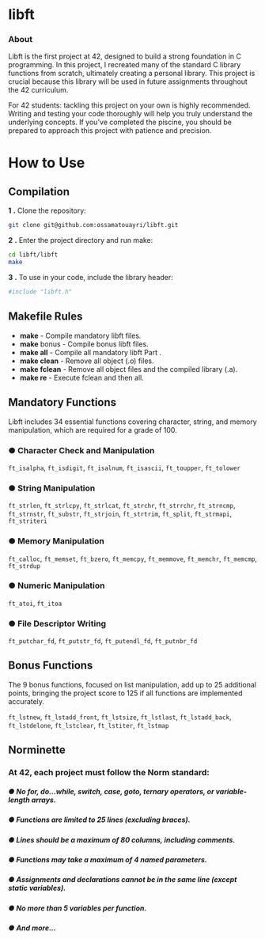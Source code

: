 # libft
### About

Libft is the first project at 42, designed to build a strong foundation in C programming. In this project, I recreated many of the standard C library functions from scratch, ultimately creating a personal library. This project is crucial because this library will be used in future assignments throughout the 42 curriculum.

For 42 students: tackling this project on your own is highly recommended. Writing and testing your code thoroughly will help you truly understand the underlying concepts. If you've completed the piscine, you should be prepared to approach this project with patience and precision.

# How to Use
## Compilation

**1** **.** Clone the repository:
```bash
git clone git@github.com:ossamatouayri/libft.git
```
**2** **.** Enter the project directory and run make:
```bash
cd libft/libft
make
```
**3** **.** To use in your code, include the library header:
```bash
#include "libft.h"
```
## Makefile Rules
* **make** - Compile mandatory libft files.
* **make** bonus - Compile bonus libft files.
* **make all** - Compile all mandatory libft Part .
* **make clean** - Remove all object (.o) files.
* **make fclean** - Remove all object files and the compiled library (.a).
* **make re** - Execute fclean and then all.

## Mandatory Functions
Libft includes 34 essential functions covering character, string, and memory manipulation, which are required for a grade of 100.

### ● Character Check and Manipulation
 `ft_isalpha`, `ft_isdigit`, `ft_isalnum`, `ft_isascii`, `ft_toupper`, `ft_tolower`
### ● String Manipulation
  `ft_strlen`, `ft_strlcpy`, `ft_strlcat`, `ft_strchr`, `ft_strrchr`, `ft_strncmp`, `ft_strnstr`, `ft_substr`, `ft_strjoin`, `ft_strtrim`, `ft_split`, `ft_strmapi`, `ft_striteri`
### ● Memory Manipulation
 `ft_calloc`, `ft_memset`, `ft_bzero`, `ft_memcpy`, `ft_memmove`, `ft_memchr`, `ft_memcmp`, `ft_strdup`
### ● Numeric Manipulation
  `ft_atoi`, `ft_itoa`
### ● File Descriptor Writing
 `ft_putchar_fd`, `ft_putstr_fd`, `ft_putendl_fd`, `ft_putnbr_fd`
## Bonus Functions
The 9 bonus functions, focused on list manipulation, add up to 25 additional points, bringing the project score to 125 if all functions are implemented accurately.

`ft_lstnew`, `ft_lstadd_front`, `ft_lstsize`, `ft_lstlast`, `ft_lstadd_back`, `ft_lstdelone`, `ft_lstclear`, `ft_lstiter`, `ft_lstmap`
## Norminette
### At 42, each project must follow the Norm standard:

##### ● No for, do...while, switch, case, goto, ternary operators, or variable-length arrays.
##### ● Functions are limited to 25 lines (excluding braces).
##### ● Lines should be a maximum of 80 columns, including comments.
##### ● Functions may take a maximum of 4 named parameters.
##### ● Assignments and declarations cannot be in the same line (except static variables).
##### ● No more than 5 variables per function.
##### ● And more...
